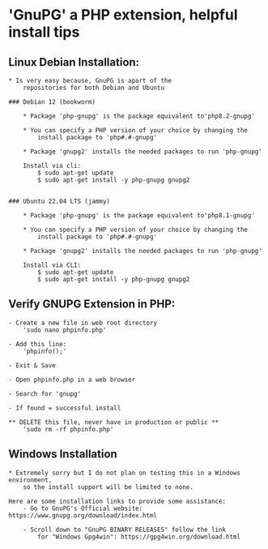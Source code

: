 # 'GnuPG' a PHP extension, helpful install tips

## Linux Debian Installation:

    * Is very easy because, GnuPG is apart of the
        repositories for both Debian and Ubuntu

    ### Debian 12 (bookworm)

        * Package 'php-gnupg' is the package equivalent to'php8.2-gnupg'

        * You can specify a PHP version of your choice by changing the
            install package to 'php#.#-gnupg'

        * Package 'gnupg2' installs the needed packages to run 'php-gnupg'

        Install via cli:
            $ sudo apt-get update
            $ sudo apt-get install -y php-gnupg gnupg2


    ### Ubuntu 22.04 LTS (jammy)

        * Package 'php-gnupg' is the package equivalent to'php8.1-gnupg'

        * You can specify a PHP version of your choice by changing the
            install package to 'php#.#-gnupg'

        * Package 'gnupg2' installs the needed packages to run 'php-gnupg'

        Install via CLI:
            $ sudo apt-get update
            $ sudo apt-get install -y php-gnupg gnupg2

## Verify GNUPG Extension in PHP:

    - Create a new file in web root directory
        'sudo nano phpinfo.php'

    - Add this line:
        'phpinfo();'

    - Exit & Save

    - Open phpinfo.php in a web browser

    - Search for 'gnupg'

    - If found = successful install

    ** DELETE this file, never have in production or public **
        'sudo rm -rf phpinfo.php'

## Windows Installation

    * Extremely sorry but I do not plan on testing this in a Windows environment,
        so the install support will be limited to none.

    Here are some installation links to provide some assistance:
        - Go to GnuPG's Official website: https://www.gnupg.org/download/index.html

        - Scroll down to "GnuPG BINARY RELEASES" follow the link
            for "Windows Gpg4win": https://gpg4win.org/download.html
